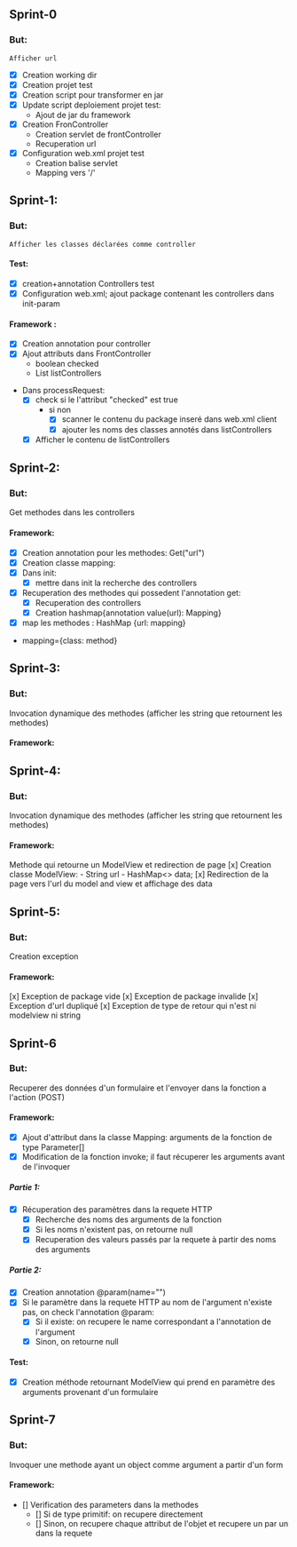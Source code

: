 ## Sprint-0
### But:
    Afficher url

- [x] Creation working dir
- [x] Creation projet test
- [x] Creation script pour transformer en jar
- [x] Update script deploiement projet test:
    - Ajout de jar du framework
- [x] Creation FronController
    - Creation servlet de frontController 
    - Recuperation url 
- [x] Configuration web.xml projet test
    - Creation balise servlet
    - Mapping vers '/'

## Sprint-1:
### But:
    Afficher les classes déclarées comme controller
    
#### Test:
- [x] creation+annotation Controllers test
- [x] Configuration web.xml;
    ajout package contenant les controllers dans init-param

#### Framework : 
- [x] Creation annotation pour controller
- [x] Ajout attributs dans FrontController
    - boolean checked
    - List<String> listControllers
- Dans processRequest:
    - [x] check si le l'attribut "checked" est true
        - si non
            - [x] scanner le contenu du package inseré dans web.xml client
            - [x] ajouter les noms des classes annotés dans listControllers
    - [x] Afficher le contenu de listControllers

## Sprint-2:
### But:
Get methodes dans les controllers

#### Framework:
- [x] Creation annotation pour les methodes: Get("url")
- [x] Creation classe mapping:
- [x] Dans init: 
    - [x] mettre dans init la recherche des controllers 
- [x] Recuperation des methodes qui possedent l'annotation get:
    - [x] Recuperation des controllers
    - [x] Creation hashmap{annotation value(url): Mapping}
- [x] map les methodes : HashMap {url: mapping}
- mapping={class: method}

## Sprint-3:
### But:
Invocation dynamique des methodes (afficher les string que retournent les methodes)

#### Framework:


## Sprint-4:
### But:
Invocation dynamique des methodes (afficher les string que retournent les methodes)

#### Framework:
Methode qui retourne un ModelView et redirection de page
[x] Creation classe ModelView:
    - String url
    - HashMap<> data;
[x] Redirection de la page vers l'url du model and view et affichage des data

## Sprint-5:
### But: 
Creation exception 

#### Framework:
[x] Exception de package vide
[x] Exception de package invalide
[x] Exception d'url dupliqué 
[x] Exception de type de retour qui n'est ni modelview ni string


## Sprint-6
### But: 
Recuperer des données d'un formulaire et l'envoyer dans la fonction a l'action (POST)

#### Framework:
- [x] Ajout d'attribut dans la classe Mapping: arguments de la fonction de type Parameter[]
- [x] Modification de la fonction invoke; il faut récuperer les arguments avant de l'invoquer
##### Partie 1:
- [x] Récuperation des paramètres dans la requete HTTP 
    - [x] Recherche des noms des arguments de la fonction
    - [x] Si les noms n'existent pas, on retourne null
    - [x] Recuperation des valeurs passés par la requete à partir des noms des arguments
##### Partie 2:
- [x] Creation annotation @param(name="")
- [x] Si le paramètre dans la requete HTTP au nom de l'argument n'existe pas, on check l'annotation @param:
    - [x] Si il existe: on recupere le name correspondant a l'annotation de l'argument
    - [x] Sinon, on retourne null
#### Test:
- [x] Creation méthode retournant ModelView qui prend en paramètre des arguments provenant d'un formulaire

## Sprint-7
### But:
Invoquer une methode ayant un object comme argument a partir d'un form

#### Framework:
- [] Verification des parameters dans la methodes
    - [] Si de type primitif: on recupere directement 
    - [] Sinon, on recupere chaque attribut de l'objet et recupere un par un dans la requete
    

